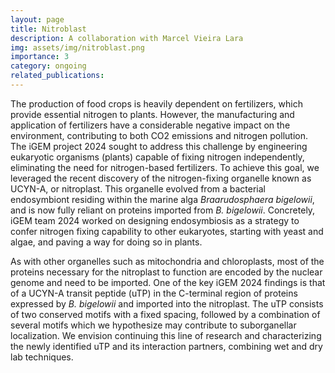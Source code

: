 ```yaml
---
layout: page
title: Nitroblast
description: A collaboration with Marcel Vieira Lara
img: assets/img/nitroblast.png
importance: 3
category: ongoing
related_publications: 
---
```


The production of food crops is heavily dependent on fertilizers, which provide essential nitrogen to plants. However, the manufacturing and application of fertilizers have a considerable negative impact on the environment, contributing to both CO2 emissions and nitrogen pollution. The iGEM project 2024 sought
to address this challenge by engineering eukaryotic organisms (plants) capable of fixing nitrogen independently, eliminating the need for nitrogen-based fertilizers. To achieve this goal, we leveraged the recent discovery of the nitrogen-fixing organelle known as UCYN-A, or nitroplast. This organelle evolved
from a bacterial endosymbiont residing within the marine alga <i>Braarudosphaera bigelowii</i>, and is now
fully reliant on proteins imported from <i>B. bigelowii</i>. Concretely, iGEM team 2024 worked on designing endosymbiosis as a strategy to confer nitrogen fixing capability to other eukaryotes, starting with yeast
and algae, and paving a way for doing so in plants.

As with other organelles such as mitochondria and chloroplasts, most of the proteins necessary for the
nitroplast to function are encoded by the nuclear genome and need to be imported. One of the key iGEM
2024 findings is that of a UCYN-A transit peptide (uTP) in the C-terminal region of proteins expressed by
<i>B. bigelowii</i> and imported into the nitroplast. The uTP consists of two conserved motifs with a fixed
spacing, followed by a combination of several motifs which we hypothesize may contribute to suborganellar localization. We envision continuing this line of research
and characterizing the newly identified uTP and its interaction partners, combining wet and dry lab techniques.
